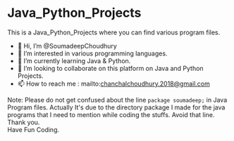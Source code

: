 # Java_Python_Projects
This is a Java_Python_Projects where you can find various program files.
- 👋 Hi, I’m @SoumadeepChoudhury
- 👀 I’m interested in various programming languages.
- 🌱 I’m currently learning Java & Python.
- 💞️ I’m looking to collaborate on this platform on Java and Python Projects.
- 📫 How to reach me : mailto:chanchalchoudhury.2018@gmail.com


Note: Please do not get confused about the line `package soumadeep;` in Java Program files. Actually It's due to the directory package I made for the java programs that I need to mention while coding the stuffs. Avoid that line.<br />
Thank you. <br />Have Fun Coding.
